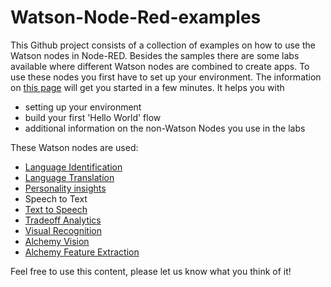# Watson-Node-Red-examples

This Github project consists of a collection of examples on how to use the Watson nodes in Node-RED. Besides the samples there are some labs available where different Watson nodes are combined to create apps.
To use these nodes you first have to set up your environment. 
The information on [this page](/node-RED_labs/lab_node-RED.md) will get you started in a few minutes. It helps you with

- setting up your environment
- build your first 'Hello World' flow
- additional information on the non-Watson Nodes you use in the labs

These Watson nodes are used:

- [Language Identification](watson_services_labs/language_identification/lab_language_identification.md)
- [Language Translation](watson_services_labs/language_translation/lab_language_translation.md)
- [Personality insights](watson_services_labs/personality_insights/lab_personality_insights.md)
- Speech to Text
- [Text to Speech](watson_services_labs/text_to_speech/lab_text_to_speech.md)
- [Tradeoff Analytics](watson_services_labs/tradeoff_analytics/lab_tradeoff_analytics.md)
- [Visual Recognition](watson_services_labs/visual_recognition/lab_visual_recognition.md)
- [Alchemy Vision](watson_services_labs/alchemy_api_image_analysis/lab_alchemy_api_image_analysis.md)
- [Alchemy Feature Extraction](watson_services_labs/alchemy_api_feature_extraction/lab_alchemy_api_feature_extraction.md)

Feel free to use this content, please let us know what you think of it!



